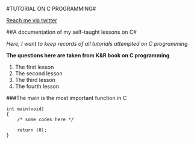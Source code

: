 #TUTORIAL ON C PROGRAMMING#

[Reach me via twitter](https://www.twitter.com/taofeekajibade)

##A documentation of my self-taught lessons on C#


*Here, I want to keep records of all tutorials attempted on C programming*

**The questions here are taken from K&R book on C programming**

1. The first lesson
2. The second lesson
3. The third lesson
4. The fourth lesson


###The main is the most important function in C

```
int main(void)
{
	/* some codes here */

	return (0);
} 
